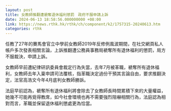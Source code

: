 ```yaml
---
layout: post
title: 女教師推翻遭褫奪退休福利懲罰　政府不服申請上訴
date: 2024-06-13 18:58:56.000000000 +08:00
link: https://news.rthk.hk/rthk/ch/component/k2/1757315-20240613.htm
categories: rthk
---
```


任教了27年的賽馬會官立中學前女教師2019年反修例風波期間，在社交網頁私人帳戶多次發表相關言論，上訴推翻遭公務員事務局褫奪所有退休福利的懲罰，局方不服裁決，申請上訴。

女教師早前遭紀律研訊委員會裁定行為失當，去年7月被革職，褫奪所有退休福利，女教師去年入稟申請司法覆核，指革職決定過份干預其言論自由，要求推翻決定，法官高浩文今年4月底判女教師勝訴。

法庭早前認為，褫奪所有退休福利將會除去了女教師長時間累積下來的大量權益，她幾不可能再覓得教席，如今社會環境也再不需要強烈阻嚇相關行為，法庭認為相對而言，革職並保留退休福利懲處更為恰當。
